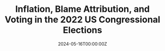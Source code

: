 ---
abstract: ""
authors:
- Leonardo Baccini
- admin
date: "2024-05-16T00:00:00Z"
doi: ""
tags: ["select"]
featured: false
projects: []
publication: 'Accepted for publication, ***British Journal of Political Science***'
publication_short: ""
publication_types:
- "2"
publishDate: "2020-07-22T00:00:00Z"
#slides: example
#summary: This is the summary.
title: 'Inflation, Blame Attribution, and Voting in the 2022 US Congressional Elections'
url_code: ""
url_dataset: ""
url_pdf: "files/BW_BJPS.pdf"
url_poster: ""
url_project: ""
#url_slides: ""
url_source: ""
url_video: ""
---